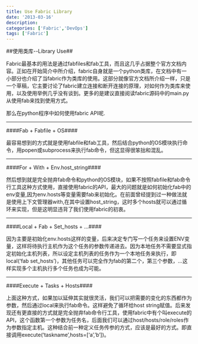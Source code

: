 ```yaml
---
title: Use Fabric Library 
date: '2013-03-16'
description:
categories: ['Fabric','DevOps']
tags: ['Fabric']
---
```


##使用类库--Library Use##

Fabric最基本的用法是通过fabfiles和fab工具，而且这几乎占据整个官方文档内容。正如在开始简介中所介绍，fabric自身就是一个python类库，在文档中有一小部分也介绍了当fabric作为类库的使用。这部分就像官方文档所介绍一样，只是一个草稿，它主要讨论了fabric建立连接和断开连接的原理，对如何作为类库来使用，以及使用举例几乎没有谈到。更多的是建议直接阅读fabric源码中的main.py从使用fab来找到使用方式。

那么在python程序中如何使用fabric API呢.

***

####Fab + Fabfile + OS####

最容易想到的方式就是使用fabfile和fab工具，然后结合python的OS模块执行命令，用popen或subprocess来执行fab命令，但这显得很笨拙和混乱。

***

####For + With + Env.host_string####

然后想到就是完全抛弃fab命令和python的OS模块，如果不按照fabfile和fab命令行工具这种方式使用，直接使用fabric的API，最大的问题就是如何初始化fab中的env变量,因为env.hosts等变量需要fab来初始化。在前面曾经提到过一种做法就是使用上下文管理器with,在其中设置host_string，这时多个hosts就可以通过循环来实现，但是这明显违背了我们使用fabric的初衷。

***

####Local + Fab + Set_hosts + …####

因为主要是初始化env.hosts这样的变量，后来决定专门写一个任务来设置ENV变量，这样将待执行主机作为这个任务的参数传递进去。因为本地任务不需要显式指定初始化主机列表，所以设定主机列表的任务作为一个本地任务来执行，即local(‘fab set_hosts’)，其他任务可以完全作为fab的第二个，第三个参数，…这样实现多个主机执行多个任务也成为可能。

***

####Execute + Tasks + Hosts####

上面这种方式，如果加以延伸其实就很灵活，我们可以把需要的变化的东西都作为参数，然后通过local来执行fab命令。这样避免了循环给host string赋值。后来发现还有更直接的方式就是完全抛弃fab命令行工具，使用fabric中有个叫execute的API，这个函数第一个参数为任务名，后面我们可以通过host/hosts/role/roles作为参数指定主机。这种结合前一种定义任务传参的方式，应该是最好的方式。即直接调用execute(‘taskname’,hosts=[‘a’,’b’])。
